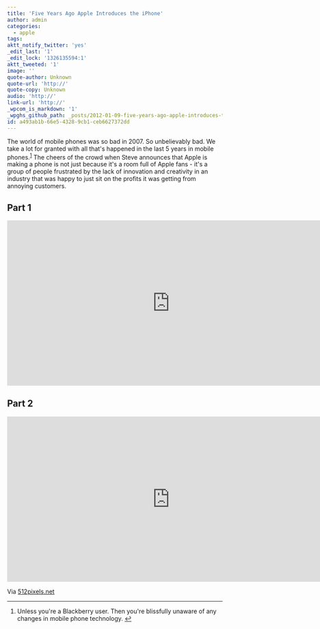 ```yaml
---
title: 'Five Years Ago Apple Introduces the iPhone'
author: admin
categories:
  - apple
tags: 
aktt_notify_twitter: 'yes'
_edit_last: '1'
_edit_lock: '1326135594:1'
aktt_tweeted: '1'
image: ''
quote-author: Unknown
quote-url: 'http://'
quote-copy: Unknown
audio: 'http://'
link-url: 'http://'
_wpcom_is_markdown: '1'
_wpghs_github_path: _posts/2012-01-09-five-years-ago-apple-introduces-the-iphone.md
id: a493ab1b-66e5-4328-9cb1-ceb6627372dd
---
```

<p>The world of mobile phones was so bad in 2007. So unbelievably bad. We take a lot for granted with all that's happened in the last 5 years in mobile phones.<sup id="fnref-19958:1"><a href="#fn-19958:1" rel="footnote">1</a></sup> The cheers of the crowd when Steve announces that Apple is making a phone is not just because it's a room full of Apple fans - it's a group of people frustrated by the lack of innovation and creativity in an industry that was happy to just sit on the profits it was getting from annoying customers.</p>
<h2>Part 1</h2>
<p><iframe width="759" height="386" src="http://www.youtube.com/embed/6uW-E496FXg?hd=1" frameborder="0" allowfullscreen></iframe></p>
<h2>Part 2</h2>
<p><iframe width="759" height="386" src="http://www.youtube.com/embed/Vququ7x8gnw?hd=1" frameborder="0" allowfullscreen></iframe></p>
<p>Via <a href="http://512pixels.net/five-years-ago-2/">512pixels.net</a></p>
<div class="footnotes">
<hr />
<ol>
<li id="fn-19958:1">
Unless you're a Blackberry user. Then you're blissfully unaware of any changes in mobile phone technology.&#160;<a href="#fnref-19958:1" rev="footnote">&#8617;</a>
</li>
</ol>
</div>
